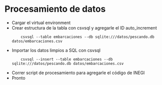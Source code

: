 # Procesamiento de datos

- Cargar el virtual environment
- Crear estructura de la tabla con csvsql y agregarle el ID auto_increment
    ```
        csvsql --table embarcaciones --db sqlite:///datos/pescando.db datos/embarcaciones.csv
    ```
- Importar los datos limpios a SQL con csvsql
    ```
        csvsql --insert --table embarcaciones --db sqlite:///datos/pescando.db datos/embarcaciones.csv
    ```
- Correr script de procesamiento para agregarle el código de INEGI
- Pronto